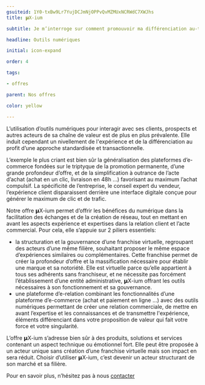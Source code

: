 ```yaml
---
gsuiteid: 1Y0-txBw9Lr7YujDCJmNjOPPvQvMZMUxNCRWdC7XWJhs
title: 𝝻X-ium 

subtitle: Je m’interroge sur comment promouvoir ma différenciation au-travers d’une commercialisation numérique 

headline: Outils numériques

initial: icon-expand

order: 4

tags:

- offres

parent: Nos offres

color: yellow

---
```


L’utilisation d’outils numériques pour interagir avec ses clients, prospects et autres acteurs de sa chaîne de valeur est de plus en plus prévalente. Elle induit cependant un nivellement de l'expérience et de la différenciation au profit d’une approche standardisée et transactionnelle.

L’exemple le plus criant est bien sûr la généralisation des plateformes d’e-commerce fondées sur le triptyque de la promotion permanente, d’une grande profondeur d’offre, et de la simplification à outrance de l’acte d’achat (achat en un clic, livraison en 48h …) favorisant au maximum l’achat compulsif. La spécificité de l’entreprise, le conseil expert du vendeur, l’expérience client disparaissent derrière une interface digitale conçue pour générer le maximum de clic et de trafic.

Notre offre 𝝻X-ium permet d’offrir les bénéfices du numérique dans la facilitation des échanges et de la création de réseau, tout en mettant en avant les aspects expérience et expertises dans la relation client et l’acte commercial. Pour cela, elle s’appuie sur 2 piliers essentiels:


* la structuration et la gouvernance d’une franchise virtuelle, regroupant des acteurs d’une même filière, souhaitant proposer le même espace d’expériences similaires ou complémentaires. Cette franchise permet de créer la profondeur d’offre et la massification nécessaire pour établir une marque et sa notoriété. Elle est virtuelle parce qu’elle appartient à tous ses adhérents sans franchiseur, et ne nécessite pas forcément l’établissement d’une entité administrative, 𝝻X-ium offrant les outils nécessaires à son fonctionnement et sa gouvernance.
* une plateforme d’e-relation combinant les fonctionnalités d’une plateforme d’e-commerce (achat et paiement en ligne …) avec des outils numériques permettant de créer une relation commerciale, de mettre en avant l’expertise et les connaissances et de transmettre l'expérience, éléments différenciant dans votre proposition de valeur qui fait votre force et votre singularité.

L’offre 𝝻X-ium s’adresse bien sûr à des produits, solutions et services contenant un aspect technique ou émotionnel fort. Elle peut être proposée à un acteur unique sans création d’une franchise virtuelle mais son impact en sera réduit. Choisir d’utiliser 𝝻X-ium, c’est devenir un acteur structurant de son marché et sa filière.

Pour en savoir plus, n’hésitez pas à nous [contacter](https://aurora-5r.fr/pages/Contact)

 


